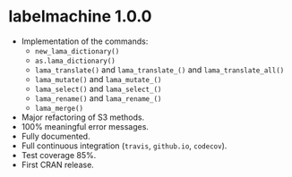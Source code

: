 # labelmachine 1.0.0

* Implementation of the commands:
  * `new_lama_dictionary()`
  * `as.lama_dictionary()`
  * `lama_translate()` and `lama_translate_()` and `lama_translate_all()`
  * `lama_mutate()` and `lama_mutate_()`
  * `lama_select()` and `lama_select_()`
  * `lama_rename()` and `lama_rename_()`
  * `lama_merge()`
* Major refactoring of S3 methods.
* 100% meaningful error messages.
* Fully documented.
* Full continuous integration (`travis`, `github.io`, `codecov`).
* Test coverage 85%.
* First CRAN release.
